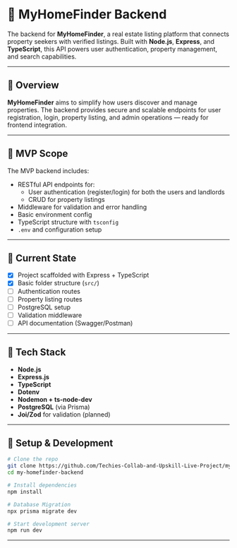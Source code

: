# 🏡 MyHomeFinder Backend

The backend for **MyHomeFinder**, a real estate listing platform that connects property seekers with verified listings. Built with **Node.js**, **Express**, and **TypeScript**, this API powers user authentication, property management, and search capabilities.  

---

## 🧠 Overview

**MyHomeFinder** aims to simplify how users discover and manage properties. The backend provides secure and scalable endpoints for user registration, login, property listing, and admin operations — ready for frontend integration.

---

## 🎯 MVP Scope

The MVP backend includes:

- RESTful API endpoints for:
  - User authentication (register/login) for both the users and landlords
  - CRUD for property listings
- Middleware for validation and error handling
- Basic environment config
- TypeScript structure with `tsconfig`
- `.env` and configuration setup

---

## 🚧 Current State

- [x] Project scaffolded with Express + TypeScript
- [x] Basic folder structure (`src/`)
- [ ] Authentication routes
- [ ] Property listing routes
- [ ] PostgreSQL setup
- [ ] Validation middleware
- [ ] API documentation (Swagger/Postman)

---

## 🧱 Tech Stack

- **Node.js**
- **Express.js**
- **TypeScript**
- **Dotenv**
- **Nodemon + ts-node-dev**
- **PostgreSQL** (via Prisma)
- **Joi/Zod** for validation (planned)

---

## 🧪 Setup & Development

```bash
# Clone the repo
git clone https://github.com/Techies-Collab-and-Upskill-Live-Project/my-homefinder-backend.git
cd my-homefinder-backend

# Install dependencies
npm install

# Database Migration
npx prisma migrate dev

# Start development server
npm run dev

```

---

## 
